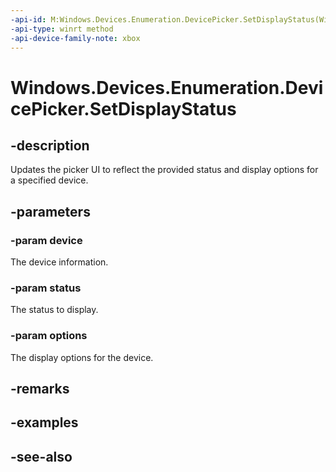 ```yaml
---
-api-id: M:Windows.Devices.Enumeration.DevicePicker.SetDisplayStatus(Windows.Devices.Enumeration.DeviceInformation,System.String,Windows.Devices.Enumeration.DevicePickerDisplayStatusOptions)
-api-type: winrt method
-api-device-family-note: xbox
---
```


<!-- Method syntax
public void SetDisplayStatus(Windows.Devices.Enumeration.DeviceInformation device, System.String status, Windows.Devices.Enumeration.DevicePickerDisplayStatusOptions options)
-->

# Windows.Devices.Enumeration.DevicePicker.SetDisplayStatus

## -description
Updates the picker UI to reflect the provided status and display options for a specified device.

## -parameters
### -param device
The device information.

### -param status
The status to display.

### -param options
The display options for the device.

## -remarks

## -examples

## -see-also
